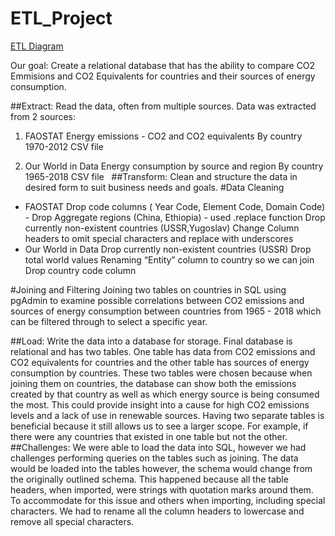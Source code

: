 # ETL_Project

[ETL Diagram](Images/one.png)

Our goal: Create a relational database that has the ability to compare CO2 Emmisions and CO2 Equivalents for countries and their sources of energy consumption. 

##Extract: Read the data, often from multiple sources.
Data was extracted from 2 sources: 
1. FAOSTAT
Energy emissions - CO2 and CO2 equivalents 
By country 
1970-2012
CSV file 

2. Our World in Data
Energy consumption by source and region 
By country 
1965-2018
CSV file 
 
##Transform: Clean and structure the data in desired form to suit business needs and goals.
#Data Cleaning 
* FAOSTAT 
	Drop code columns ( Year Code, Element Code, Domain Code) - Drop
	Aggregate regions (China, Ethiopia) - used .replace function 
	Drop currently non-existent countries (USSR,Yugoslav)
	Change Column headers to omit special characters and replace with underscores
* Our World in Data
	Drop currently non-existent countries (USSR) 
	Drop total world values 
	Renaming “Entity” column to country so we can join 
	Drop country code column

#Joining and Filtering 
	Joining two tables on countries in SQL using pgAdmin to examine possible correlations between CO2 emissions and sources of energy consumption between countries from
	1965 - 2018 which can be filtered through to select a specific year.
 
##Load: Write the data into a database for storage. 
	Final database is relational and has two tables. One table has data from CO2 emissions and CO2 equivalents for countries and the other table has sources of energy 
	consumption by countries. These two tables were chosen because when joining them on countries, the database can show both the emissions created by that country as well
	as which energy source is being consumed the most. This could provide insight into a cause for high CO2 emissions levels and a lack of use in renewable sources. Having
	two separate tables is beneficial because it still allows us to see a larger scope. For example, if there were any countries that existed in one table but not the
	other. 
##Challenges:
	We were able to load the data into SQL, however we had challenges performing queries on the tables such as joining. The data would be loaded into the tables however,
	the schema would change from the originally outlined schema. This happened because all the table headers, when imported, were strings with quotation marks around them.
	To accommodate for this issue and others when importing, including special characters. We had to rename all the column headers to lowercase and remove all special
	characters. 



